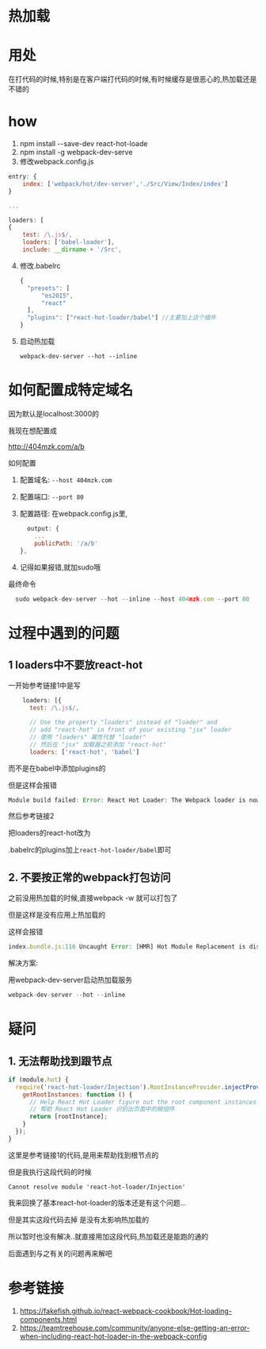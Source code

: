 # 热加载

# 用处

在打代码的时候,特别是在客户端打代码的时候,有时候缓存是很恶心的,热加载还是不错的

# how

1. npm install --save-dev react-hot-loade
2. npm install -g webpack-dev-serve
3. 修改webpack.config.js

  ```javascript
  entry: {
      index: ['webpack/hot/dev-server','./Src/View/Index/index']
  }
  
  ...
  
  loaders: [
  {
      test: /\.js$/,
      loaders: ['babel-loader'],
      include: __dirname + '/Src',
  ```
4. 修改.babelrc

      ```javascript
      {
        "presets": [
            "es2015",
            "react"
        ],
        "plugins": ["react-hot-loader/babel"] //主要加上这个插件
    }

      ```
5. 启动热加载

       webpack-dev-server --hot --inline

# 如何配置成特定域名

因为默认是localhost:3000的

我现在想配置成

http://404mzk.com/a/b

如何配置

1. 配置域名: `--host 404mzk.com`
2. 配置端口: `--port 80`
3. 配置路径: 在webpack.config.js里,

    ```javascript
      output: {
		...
        publicPath: '/a/b'
	},
    ```
4. 记得如果报错,就加sudo哦

最终命令

```javascript
  sudo webpack-dev-server --hot --inline --host 404mzk.com --port 80
```


# 过程中遇到的问题

## 1 loaders中不要放react-hot

一开始参考链接1中是写

```javascript
    loaders: [{
      test: /\.js$/,

      // Use the property "loaders" instead of "loader" and 
      // add "react-hot" in front of your existing "jsx" loader
      // 使用 "loaders" 属性代替 "loader"
      // 然后在 "jsx" 加载器之前添加 "react-hot" 
      loaders: ['react-hot', 'babel']
```

而不是在babel中添加plugins的

但是这样会报错

```javascript
Module build failed: Error: React Hot Loader: The Webpack loader is now exported separately. If you use Babel, we recommend that you remove "react-hot-loader" from the "loaders" section of your Webpack configuration altogether, and instead add "react-hot-loader/babel" to the "plugins" section of your .babelrc file. If you prefer not to use Babel, replace "react-hot-loader" or "react-hot" with "react-hot-loader/webpack" in the "loaders" section of your Webpack configuration.
```

然后参考链接2

把loaders的react-hot改为

.babelrc的plugins加上`react-hot-loader/babel`即可

## 2. 不要按正常的webpack打包访问

之前没用热加载的时候,直接webpack -w 就可以打包了

但是这样是没有应用上热加载的

这样会报错

```javascript
index.bundle.js:116 Uncaught Error: [HMR] Hot Module Replacement is disabled.
```

解决方案:

用webpack-dev-server启动热加载服务

```javascript
webpack-dev-server --hot --inline
```
 
# 疑问

## 1. 无法帮助找到跟节点

```javascript
if (module.hot) {
  require('react-hot-loader/Injection').RootInstanceProvider.injectProvider({
    getRootInstances: function () {
      // Help React Hot Loader figure out the root component instances on the page:
      // 帮助 React Hot Loader 识别出页面中的根组件
      return [rootInstance];
    }
  });
}
```

这里是参考链接1的代码,是用来帮助找到根节点的

但是我执行这段代码的时候

```
Cannot resolve module 'react-hot-loader/Injection'
```

我来回换了基本react-hot-loader的版本还是有这个问题...

但是其实这段代码去掉 是没有太影响热加载的

所以暂时也没有解决..就直接用加这段代码,热加载还是能跑的通的

后面遇到与之有关的问题再来解吧

# 参考链接

1. https://fakefish.github.io/react-webpack-cookbook/Hot-loading-components.html
2. https://teamtreehouse.com/community/anyone-else-getting-an-error-when-including-react-hot-loader-in-the-webpack-config